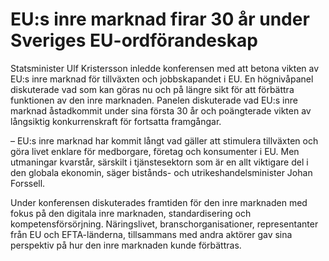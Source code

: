 # EU:s inre marknad firar 30 år under Sveriges EU-ordförandeskap

Statsminister Ulf Kristersson inledde konferensen med att betona vikten av EU:s inre marknad för tillväxten och jobbskapandet i EU. En högnivåpanel diskuterade vad som kan göras nu och på längre sikt för att förbättra funktionen av den inre marknaden. Panelen diskuterade vad EU:s inre marknad åstadkommit under sina första 30 år och poängterade vikten av långsiktig konkurrenskraft för fortsatta framgångar.

– EU:s inre marknad har kommit långt vad gäller att stimulera tillväxten och göra livet enklare för medborgare, företag och konsumenter i EU. Men utmaningar kvarstår, särskilt i tjänstesektorn som är en allt viktigare del i den globala ekonomin, säger bistånds\- och utrikeshandelsminister Johan Forssell.

Under konferensen diskuterades framtiden för den inre marknaden med fokus på den digitala inre marknaden, standardisering och kompetensförsörjning. Näringslivet, branschorganisationer, representanter från EU och EFTA\-länderna, tillsammans med andra aktörer gav sina perspektiv på hur den inre marknaden kunde förbättras.

